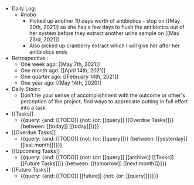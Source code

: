 - Daily Log:
    - #nobo
        - Picked up another 10 days worth of antibiotics - stop on [[May 20th, 2021]] so she has a few days to flush the antibiotics out of her system before they extract another urine sample on [[May 23rd, 2021]]
        - Also picked up cranberry extract which I will give her after her antibiotics ends
- Retrospective::
    - One week ago: [[May 7th, 2021]]
    - One month ago: [[April 14th, 2021]]
    - One quarter ago: [[February 14th, 2021]]
    - One year ago: [[May 14th, 2020]]
- Daily Stoic::
    - Don't tie your sense of accomplishment with the outcome or other's perception of the project, find ways to appreciate putting in full effort into a task
- [[Tasks]]
    - {{query: {and: [[TODO]] {not: {or: [[query]] [[Overdue Tasks]]}} {between: [[today]] [[today]]}}}}
- [[Overdue Tasks]]
    - {{query: {and: [[TODO]] {not: {or: [[query]]}} {between: [[yesterday]] [[last month]]}}}}
- [[Upcoming Tasks]]
    - {{query: {and: [[TODO]] {not: {or: [[query]] [[archive]] [[Tasks]] [[Future Tasks]]}} {between: [[tomorrow]] [[next month]]}}}}
- [[Future Tasks]]
    - {{query: {and: [[TODO]] [[future]] {not: {or: [[query]]}}}}}
